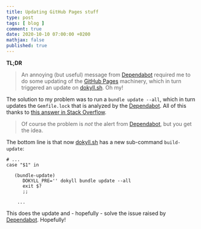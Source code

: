 ```yaml
---
title: Updating GitHub Pages stuff
type: post
tags: [ blog ]
comment: true
date: 2020-10-10 07:00:00 +0200
mathjax: false
published: true
---
```


**TL;DR**

> An annoying (but useful) message from [Dependabot][] required me to do
> some updating of the [GitHub Pages][] machinery, which in turn
> triggered an update on [dokyll.sh][]. Oh my!

The solution to my problem was to run a `bundle update --all`, which in
turn updates the `Gemfile.lock` that is analyzed by the [Dependabot][].
All of this thanks to [this answer in Stack Overflow][solution].

> Of course the problem is *not* the alert from [Dependabot][], but you
> get the idea.

The bottom line is that now [dokyll.sh][] has a new sub-command
`build-update`:

```shell
# ...
case "$1" in

   (bundle-update)
      DOKYLL_PRE='' dokyll bundle update --all
      exit $?
      ;;

    ...
```

This does the update and - hopefully - solve the issue raised by
[Dependabot][]. Hopefully!


[Dependabot]: https://dependabot.com/
[GitHub Pages]: https://pages.github.com/
[dokyll.sh]: https://github.com/polettix/ETOOBUSY/blob/master/dokyll.sh
[solution]: https://stackoverflow.com/a/63366973/334931
